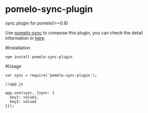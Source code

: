 pomelo-sync-plugin
==================

sync plugin for pomelo(>=0.6)


Use [pomelo-sync](https://github.com/NetEase/pomelo-sync) to compose this plugin, you can check the detail information in [here](https://github.com/NetEase/pomelo-sync/blob/master/README.md).


#Installation

```
npm install pomelo-sync-plugin
```

#Usage

```
var sync = require('pomelo-sync-plugin');

//app.js

app.use(sync, {sync: {
  key1: value1,
  key2: value2
}});

```
